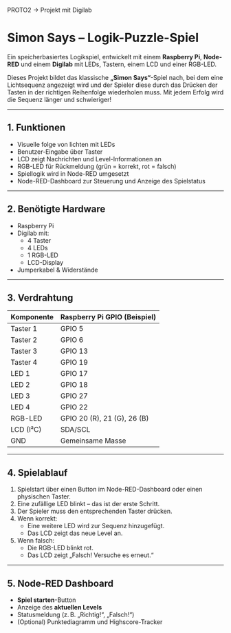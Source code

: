 PROTO2 → Projekt mit Digilab

# Simon Says – Logik-Puzzle-Spiel

Ein speicherbasiertes Logikspiel, entwickelt mit einem **Raspberry Pi**, **Node-RED** und einem **Digilab** mit LEDs, Tastern, einem LCD und einer RGB-LED.

Dieses Projekt bildet das klassische **„Simon Says“**-Spiel nach, bei dem eine Lichtsequenz angezeigt wird und der Spieler diese durch das Drücken der Tasten in der richtigen Reihenfolge wiederholen muss. Mit jedem Erfolg wird die Sequenz länger und schwieriger!

---

## 1. Funktionen

- Visuelle folge von lichten mit LEDs
- Benutzer-Eingabe über Taster
- LCD zeigt Nachrichten und Level-Informationen an
- RGB-LED für Rückmeldung (grün = korrekt, rot = falsch)
- Spiellogik wird in Node-RED umgesetzt
- Node-RED-Dashboard zur Steuerung und Anzeige des Spielstatus

---

## 2. Benötigte Hardware

- Raspberry Pi  
- Digilab mit:
  - 4 Taster
  - 4 LEDs
  - 1 RGB-LED
  - LCD-Display
- Jumperkabel & Widerstände

---

## 3. Verdrahtung

| Komponente | Raspberry Pi GPIO (Beispiel) |
|------------|-------------------------------|
| Taster 1   | GPIO 5                        |
| Taster 2   | GPIO 6                        |
| Taster 3   | GPIO 13                       |
| Taster 4   | GPIO 19                       |
| LED 1      | GPIO 17                       |
| LED 2      | GPIO 18                       |
| LED 3      | GPIO 27                       |
| LED 4      | GPIO 22                       |
| RGB-LED    | GPIO 20 (R), 21 (G), 26 (B)   |
| LCD (I²C)  | SDA/SCL                       |
| GND        | Gemeinsame Masse              |

---

## 4. Spielablauf

1. Spielstart über einen Button im Node-RED-Dashboard oder einen physischen Taster.
2. Eine zufällige LED blinkt – das ist der erste Schritt.
3. Der Spieler muss den entsprechenden Taster drücken.
4. Wenn korrekt:
   - Eine weitere LED wird zur Sequenz hinzugefügt.
   - Das LCD zeigt das neue Level an.
5. Wenn falsch:
   - Die RGB-LED blinkt rot.
   - Das LCD zeigt „Falsch! Versuche es erneut.“

---

## 5. Node-RED Dashboard

- **Spiel starten**-Button
- Anzeige des **aktuellen Levels**
- Statusmeldung (z. B. „Richtig!“, „Falsch!“)
- (Optional) Punktediagramm und Highscore-Tracker

